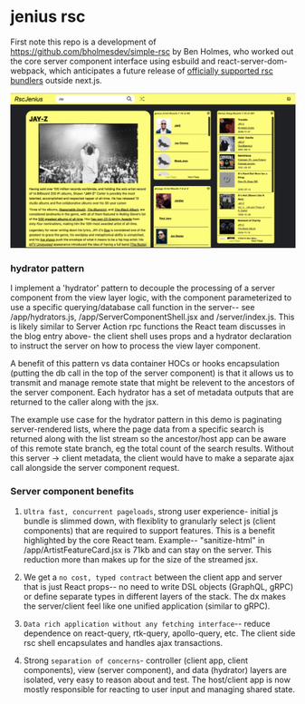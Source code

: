 # jenius rsc

First note this repo is a development of https://github.com/bholmesdev/simple-rsc by Ben Holmes, who worked out the core server component interface using esbuild and react-server-dom-webpack, which anticipates a future release of [officially supported rsc bundlers](https://react.dev/blog/2023/03/22/react-labs-what-we-have-been-working-on-march-2023#react-server-components) outside next.js.

<img src="./docs/hova3.png" />

### hydrator pattern

I implement a 'hydrator' pattern to decouple the processing of a server component from the view layer logic, with the component parameterized to use a specific querying/database call function in the server-- see /app/hydrators.js, /app/ServerComponentShell.jsx and /server/index.js. This is likely similar to Server Action rpc functions the React team discusses in the blog entry above- the client shell uses props and a hydrator declaration to instruct the server on how to process the view layer component.

A benefit of this pattern vs data container HOCs or hooks encapsulation (putting the db call in the top of the server component) is that it allows us to transmit and manage remote state that might be relevent to the ancestors of the server component. Each hydrator has a set of metadata outputs that are returned to the caller along with the jsx.

The example use case for the hydrator pattern in this demo is paginating server-rendered lists, where the page data from a specific search is returned along with the list stream so the ancestor/host app can be aware of this remote state branch, eg the total count of the search results. Without this server -> client metadata, the client would have to make a separate ajax call alongside the server component request.

### Server component benefits

1. `Ultra fast, concurrent pageloads`, strong user experience- initial js bundle is slimmed down, with flexiblity to granularly select js (client components) that are required to support features. This is a benefit highlighted by the core React team. Example-- "sanitize-html" in /app/ArtistFeatureCard.jsx is 71kb and can stay on the server. This reduction more than makes up for the size of the streamed jsx.

2. We get a `no cost, typed contract` between the client app and server that is just React props-- no need to write DSL objects (GraphQL, gRPC) or define separate types in different layers of the stack. The dx makes the server/client feel like one unified application (similar to gRPC).

3. `Data rich application without any fetching interface`-- reduce dependence on react-query, rtk-query, apollo-query, etc. The client side rsc shell encapsulates and handles ajax transactions.

4. Strong `separation of concerns`- controller (client app, client components), view (server component), and data (hydrator) layers are isolated, very easy to reason about and test. The host/client app is now mostly responsible for reacting to user input and managing shared state.

